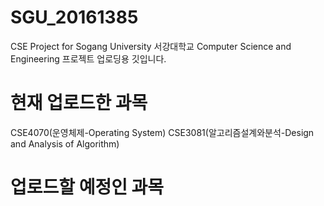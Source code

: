 # SGU_20161385
CSE Project for Sogang University
서강대학교 Computer Science and Engineering 프로젝트 업로딩용 깃입니다.

# 현재 업로드한 과목
CSE4070(운영체제-Operating System)
CSE3081(알고리즘설계와분석-Design and Analysis of Algorithm)

# 업로드할 예정인 과목
